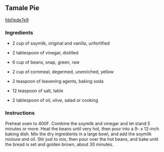 ## Tamale Pie

[fdd1ede7e9](http://www.food.com/recipe/tamale-pie-179721)

### Ingredients

 - 2 cup of soymilk, original and vanilla, unfortified

 - 2 tablespoon of vinegar, distilled

 - 6 cup of beans, snap, green, raw

 - 2 cup of cornmeal, degermed, unenriched, yellow

 - 2 teaspoon of leavening agents, baking soda

 - 12 teaspoon of salt, table

 - 2 tablespoon of oil, olive, salad or cooking

### Instructions

Preheat oven to 400F. Combine the soymilk and vinegar and let stand 5 minutes or more. Heat the beans until very hot, then pour into a 9- x 12-inch baking dish. Mix the dry ingredients in a large bowl, and add the soymilk mixture and oil. Stir just to mix, then pour over the hot beans, and bake until the bread is set and golden brown, about 30 minutes.